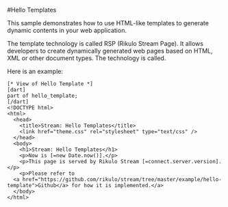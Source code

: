 #Hello Templates

This sample demonstrates how to use HTML-like templates to generate dynamic contents in your web application.

The template technology is called RSP (Rikulo Stream Page). It allows developers to create dynamically generated web pages based on HTML, XML or other document types. The technology is called.

Here is an example:

    [* View of Hello Template *]
    [dart]
    part of hello_template;
    [/dart]
    <!DOCTYPE html>
    <html>
      <head>
        <title>Stream: Hello Templates</title>
        <link href="theme.css" rel="stylesheet" type="text/css" />
      </head>
      <body>
        <h1>Stream: Hello Templates</h1>
        <p>Now is [=new Date.now()].</p>
        <p>This page is served by Rikulo Stream [=connect.server.version].</p>
        <p>Please refer to
      <a href="https://github.com/rikulo/stream/tree/master/example/hello-template">Github</a> for how it is implemented.</a>
      </body>
    </html>

